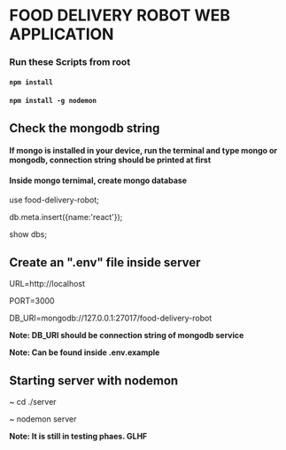 # FOOD DELIVERY ROBOT WEB APPLICATION

### Run these Scripts from root

#### `npm install`
#### `npm install -g nodemon`

## Check the mongodb string

#### If mongo is installed in your device, run the terminal and type mongo or mongodb, connection string should be printed at first
#### Inside mongo ternimal, create mongo database
use food-delivery-robot;

db.meta.insert({name:'react'});

show dbs;


## Create an ".env" file inside server
URL=http://localhost

PORT=3000

DB_URI=mongodb://127.0.0.1:27017/food-delivery-robot

**Note: DB_URI should be connection string of mongodb service**

**Note: Can be found inside .env.example**

## Starting server with nodemon

~ cd ./server

~ nodemon server

**Note: It is still in testing phaes. GLHF**